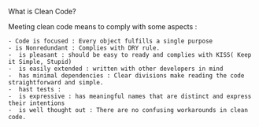 What is Clean Code?

Meeting clean code means to comply with some aspects :


    - Code is focused : Every object fulfills a single purpose
    - is Nonredundant : Complies with DRY rule.
    -  is pleasant : should be easy to ready and complies with KISS( Keep it Simple, Stupid)
    -  is easily extended : written with other developers in mind
    -  has minimal dependencies : Clear divisions make reading the code straightforward and simple. 
    -  hast tests : 
    -  is expressive : has meaningful names that are distinct and express their intentions
    -  is well thought out : There are no confusing workarounds in clean code.